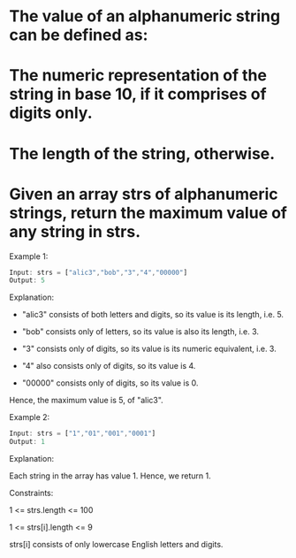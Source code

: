 # The value of an alphanumeric string can be defined as:

# The numeric representation of the string in base 10, if it comprises of digits only.

# The length of the string, otherwise.

# Given an array strs of alphanumeric strings, return the maximum value of any string in strs.

 

Example 1:
```js
Input: strs = ["alic3","bob","3","4","00000"]
Output: 5
```
Explanation: 

- "alic3" consists of both letters and digits, so its value is its length, i.e. 5.

- "bob" consists only of letters, so its value is also its length, i.e. 3.

- "3" consists only of digits, so its value is its numeric equivalent, i.e. 3.

- "4" also consists only of digits, so its value is 4.

- "00000" consists only of digits, so its value is 0.

Hence, the maximum value is 5, of "alic3".


Example 2:
```js
Input: strs = ["1","01","001","0001"]
Output: 1
```
Explanation: 

Each string in the array has value 1. Hence, we return 1.
 

Constraints:

1 <= strs.length <= 100

1 <= strs[i].length <= 9

strs[i] consists of only lowercase English letters and digits.